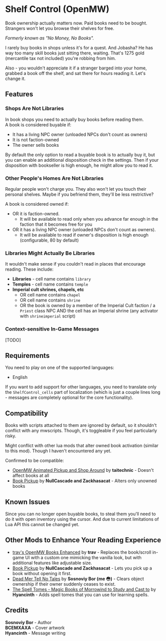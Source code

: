 # Shelf Control (OpenMW)

Book ownership actually matters now. Paid books need to be bought. Strangers won't let you browse their shelves for free.

_Formerly known as "No Money, No Books"._

I rarely buy books in shops unless it's for a quest. And Jobasha? He has way too many skill books just sitting there, waiting. That's 1275 gold (mercantile tax not included) you're robbing from him.

Also - you wouldn't appreciate it if a stranger barged into your home, grabbed a book off the shelf, and sat there for hours reading it. Let's change it.

## Features

### Shops Are Not Libraries

In book shops you need to actually buy books before reading them.  
A book is considered buyable if:

- It has a living NPC owner (unloaded NPCs don't count as owners)
- It is not faction-owned
- The owner sells books

By default the only option to read a buyable book is to actually buy it, but you can enable an additional disposition check in the settings. Then if your disposition with bookseller is high enough, he might allow you to read it.

### Other People's Homes Are Not Libraries

Regular people won't charge you. They also won't let you touch their personal shelves. Maybe if you befriend them, they'll be less restrictive?

A book is considered owned if:

- OR it is faction-owned.
  - It will be available to read only when you advance far enough in the faction that it becomes free for you
- OR it has a living NPC owner (unloaded NPCs don't count as owners).
  - It will be available to read if owner's disposition is high enough (configurable, 80 by default)

### Libraries Might Actually Be Libraries

It wouldn't make sense if you couldn't read in places that encourage reading. These include:

- **Libraries** - cell name contains `library`
- **Temples** - cell name contains `temple`
- **Imperial cult shrines, chapels, etc**
  - OR cell name contains `chapel`
  - OR cell name contains `shrine`
  - OR the book is owned by a member of the Imperial Cult faction / a `Priest` class NPC AND the cell has an Imperial shrine (any activator with `shrineimperial` script)

### Context-sensitive In-Game Messages

[TODO]

## Requirements

You need to play on one of the supported languages:

- English

If you want to add support for other languages, you need to translate only the `ShelfControl_cells` part of localization (which is just a couple lines long - messages are completely optional for the core functionality).

## Compatibility

Books with scripts attached to them are ignored by default, so it shouldn't conflict with any mwscripts. Though, it's toggleable if you feel particularly risky.

Might conflict with other lua mods that alter owned book activation (similar to this mod). Though I haven't encountered any yet.

Confirmed to be compatible:

- [OpenMW Animated Pickup and Shop Around](https://www.nexusmods.com/morrowind/mods/54585) by **taitechnic** - Doesn't affect books at all
- [Book Pickup](https://www.nexusmods.com/morrowind/mods/46625) by **NullCascade and Zackhasacat** - Alters only unowned books

## Known Issues

Since you can no longer open buyable books, to steal them you'll need to do it with open inventory using the cursor. And due to current limitations of Lua API this cannot be changed yet.

## Other Mods to Enhance Your Reading Experience

- [trav's OpenMW Books Enhanced](https://www.nexusmods.com/morrowind/mods/55126) by **trav** - Replaces the book/scroll in-game UI with a custom one mimicking the vanilla look, but with additional features like adjustable size.
- [Book Pickup](https://www.nexusmods.com/morrowind/mods/46625) by **NullCascade and Zackhasacat** - Lets you pick up a book without opening it first.
- [Dead Mer Tell No Tales](https://www.nexusmods.com/morrowind/mods/57431) by **Sosnoviy Bor (me 😳)** - Clears object ownership if their owner suddenly ceases to exist.
- [The Spell Tomes - Magic Books of Morrowind to Study and Cast to](https://www.nexusmods.com/morrowind/mods/57432) by **Hyancinth** - Adds spell tomes that you can use for learning spells.

## Credits

**Sosnoviy Bor** - Author  
**BCEMXAXA** - Cover artwork  
**Hyancinth** - Message writing